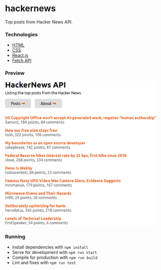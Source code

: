 # hackernews

Top posts from Hacker News API.

### Technologies

- [HTML](https://developer.mozilla.org/pt-BR/docs/Web/HTML)
- [CSS](https://developer.mozilla.org/pt-BR/docs/Web/CSS)
- [React.js](https://reactjs.org/)
- [Fetch API](https://developer.mozilla.org/pt-BR/docs/Web/API/Fetch_API)

### Preview

<img src="./public/preview.png" width="500"/>

### Running

- Install dependencies with `npm install`
- Serve for development with `npm run start`
- Compile for production with `npm run build`
- Lint and fixes with `npm run test`
